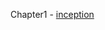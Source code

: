 Chapter1 - [inception](https://github.com/rhythm55/Namaste-react-restart/blob/main/inception/inception.md)

